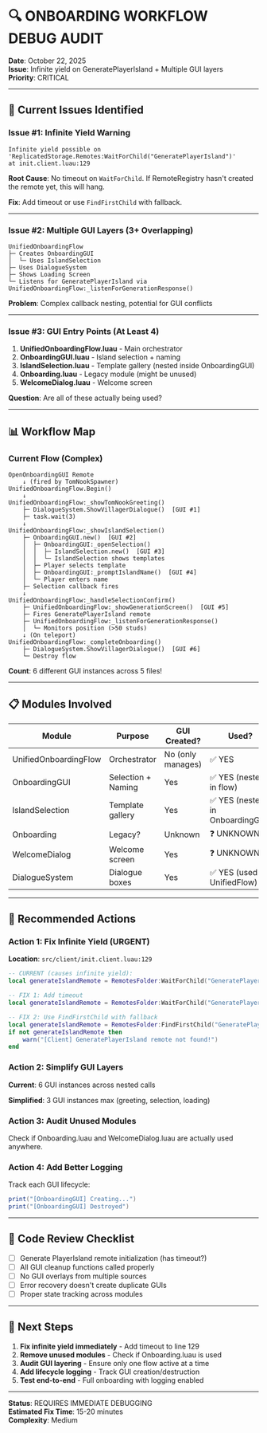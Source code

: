 # 🔍 ONBOARDING WORKFLOW DEBUG AUDIT

**Date**: October 22, 2025  
**Issue**: Infinite yield on GeneratePlayerIsland + Multiple GUI layers  
**Priority**: CRITICAL

---

## 🚨 Current Issues Identified

### Issue #1: Infinite Yield Warning
```
Infinite yield possible on 'ReplicatedStorage.Remotes:WaitForChild("GeneratePlayerIsland")'
at init.client.luau:129
```

**Root Cause**: No timeout on `WaitForChild`. If RemoteRegistry hasn't created the remote yet, this will hang.

**Fix**: Add timeout or use `FindFirstChild` with fallback.

---

### Issue #2: Multiple GUI Layers (3+ Overlapping)
```
UnifiedOnboardingFlow
├─ Creates OnboardingGUI
│  └─ Uses IslandSelection
├─ Uses DialogueSystem
├─ Shows Loading Screen
└─ Listens for GeneratePlayerIsland via UnifiedOnboardingFlow:_listenForGenerationResponse()
```

**Problem**: Complex callback nesting, potential for GUI conflicts

---

### Issue #3: GUI Entry Points (At Least 4)
1. **UnifiedOnboardingFlow.luau** - Main orchestrator
2. **OnboardingGUI.luau** - Island selection + naming
3. **IslandSelection.luau** - Template gallery (nested inside OnboardingGUI)
4. **Onboarding.luau** - Legacy module (might be unused)
5. **WelcomeDialog.luau** - Welcome screen

**Question**: Are all of these actually being used?

---

## 📊 Workflow Map

### Current Flow (Complex)
```
OpenOnboardingGUI Remote
    ↓ (fired by TomNookSpawner)
UnifiedOnboardingFlow.Begin()
    ↓
UnifiedOnboardingFlow:_showTomNookGreeting()
    ├─ DialogueSystem.ShowVillagerDialogue()  [GUI #1]
    ├─ task.wait(3)
    ↓
UnifiedOnboardingFlow:_showIslandSelection()
    ├─ OnboardingGUI.new()  [GUI #2]
    │  ├─ OnboardingGUI:_openSelection()
    │  │  ├─ IslandSelection.new()  [GUI #3]
    │  │  └─ IslandSelection shows templates
    │  ├─ Player selects template
    │  ├─ OnboardingGUI:_promptIslandName()  [GUI #4]
    │  └─ Player enters name
    ├─ Selection callback fires
    ↓
UnifiedOnboardingFlow:_handleSelectionConfirm()
    ├─ UnifiedOnboardingFlow:_showGenerationScreen()  [GUI #5]
    ├─ Fires GeneratePlayerIsland remote
    ├─ UnifiedOnboardingFlow:_listenForGenerationResponse()
    │  └─ Monitors position (>50 studs)
    ↓ (On teleport)
UnifiedOnboardingFlow:_completeOnboarding()
    ├─ DialogueSystem.ShowVillagerDialogue()  [GUI #6]
    └─ Destroy flow
```

**Count**: 6 different GUI instances across 5 files!

---

## 📋 Modules Involved

| Module | Purpose | GUI Created? | Used? |
|--------|---------|--------------|-------|
| UnifiedOnboardingFlow | Orchestrator | No (only manages) | ✅ YES |
| OnboardingGUI | Selection + Naming | Yes | ✅ YES (nested in flow) |
| IslandSelection | Template gallery | Yes | ✅ YES (nested in OnboardingGUI) |
| Onboarding | Legacy? | Unknown | ❓ UNKNOWN |
| WelcomeDialog | Welcome screen | Yes | ❓ UNKNOWN |
| DialogueSystem | Dialogue boxes | Yes | ✅ YES (used by UnifiedFlow) |

---

## 🎯 Recommended Actions

### Action 1: Fix Infinite Yield (URGENT)
**Location**: `src/client/init.client.luau:129`

```lua
-- CURRENT (causes infinite yield):
local generateIslandRemote = RemotesFolder:WaitForChild("GeneratePlayerIsland")

-- FIX 1: Add timeout
local generateIslandRemote = RemotesFolder:WaitForChild("GeneratePlayerIsland", 10)

-- FIX 2: Use FindFirstChild with fallback
local generateIslandRemote = RemotesFolder:FindFirstChild("GeneratePlayerIsland")
if not generateIslandRemote then
    warn("[Client] GeneratePlayerIsland remote not found!")
end
```

### Action 2: Simplify GUI Layers
**Current**: 6 GUI instances across nested calls

**Simplified**: 3 GUI instances max (greeting, selection, loading)

### Action 3: Audit Unused Modules
Check if Onboarding.luau and WelcomeDialog.luau are actually used anywhere.

### Action 4: Add Better Logging
Track each GUI lifecycle:
```lua
print("[OnboardingGUI] Creating...")
print("[OnboardingGUI] Destroyed")
```

---

## 🔧 Code Review Checklist

- [ ] Generate PlayerIsland remote initialization (has timeout?)
- [ ] All GUI cleanup functions called properly
- [ ] No GUI overlays from multiple sources
- [ ] Error recovery doesn't create duplicate GUIs
- [ ] Proper state tracking across modules

---

## 📝 Next Steps

1. **Fix infinite yield immediately** - Add timeout to line 129
2. **Remove unused modules** - Check if Onboarding.luau is used
3. **Audit GUI layering** - Ensure only one flow active at a time
4. **Add lifecycle logging** - Track GUI creation/destruction
5. **Test end-to-end** - Full onboarding with logging enabled

---

**Status**: REQUIRES IMMEDIATE DEBUGGING  
**Estimated Fix Time**: 15-20 minutes  
**Complexity**: Medium

